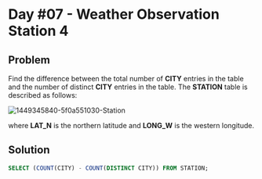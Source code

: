 # Day #07 - Weather Observation Station 4
## Problem

Find the difference between the total number of **CITY** entries in the table and the number of distinct **CITY** entries in the table.
The **STATION** table is described as follows:

![1449345840-5f0a551030-Station](https://github.com/abheeshtsingh2803/HackerRank_SQL/assets/131380599/92c15abd-722e-438e-b3e6-bad19cfe0c9f)


where **LAT_N** is the northern latitude and **LONG_W** is the western longitude.

## Solution
```sql
SELECT (COUNT(CITY) - COUNT(DISTINCT CITY)) FROM STATION;
```
